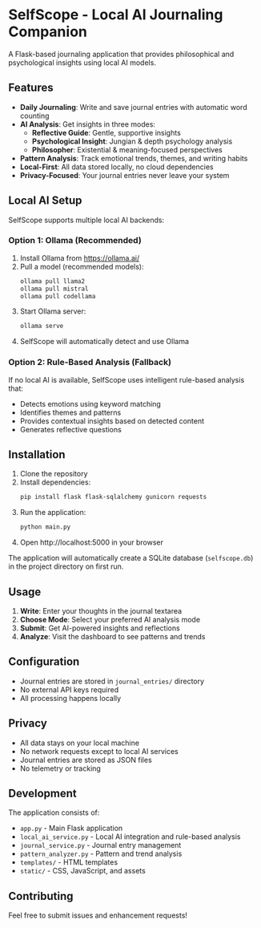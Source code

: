 # SelfScope - Local AI Journaling Companion

A Flask-based journaling application that provides philosophical and psychological insights using local AI models.

## Features

- **Daily Journaling**: Write and save journal entries with automatic word counting
- **AI Analysis**: Get insights in three modes:
  - **Reflective Guide**: Gentle, supportive insights
  - **Psychological Insight**: Jungian & depth psychology analysis
  - **Philosopher**: Existential & meaning-focused perspectives
- **Pattern Analysis**: Track emotional trends, themes, and writing habits
- **Local-First**: All data stored locally, no cloud dependencies
- **Privacy-Focused**: Your journal entries never leave your system

## Local AI Setup

SelfScope supports multiple local AI backends:

### Option 1: Ollama (Recommended)

1. Install Ollama from https://ollama.ai/
2. Pull a model (recommended models):
   ```bash
   ollama pull llama2
   ollama pull mistral
   ollama pull codellama
   ```
3. Start Ollama server:
   ```bash
   ollama serve
   ```
4. SelfScope will automatically detect and use Ollama

### Option 2: Rule-Based Analysis (Fallback)

If no local AI is available, SelfScope uses intelligent rule-based analysis that:
- Detects emotions using keyword matching
- Identifies themes and patterns
- Provides contextual insights based on detected content
- Generates reflective questions

## Installation

1. Clone the repository
2. Install dependencies:
   ```bash
   pip install flask flask-sqlalchemy gunicorn requests
   ```
3. Run the application:
   ```bash
   python main.py
   ```
4. Open http://localhost:5000 in your browser

The application will automatically create a SQLite database (`selfscope.db`) in the project directory on first run.

## Usage

1. **Write**: Enter your thoughts in the journal textarea
2. **Choose Mode**: Select your preferred AI analysis mode
3. **Submit**: Get AI-powered insights and reflections
4. **Analyze**: Visit the dashboard to see patterns and trends

## Configuration

- Journal entries are stored in `journal_entries/` directory
- No external API keys required
- All processing happens locally

## Privacy

- All data stays on your local machine
- No network requests except to local AI services
- Journal entries are stored as JSON files
- No telemetry or tracking

## Development

The application consists of:
- `app.py` - Main Flask application
- `local_ai_service.py` - Local AI integration and rule-based analysis  
- `journal_service.py` - Journal entry management
- `pattern_analyzer.py` - Pattern and trend analysis
- `templates/` - HTML templates
- `static/` - CSS, JavaScript, and assets

## Contributing

Feel free to submit issues and enhancement requests!